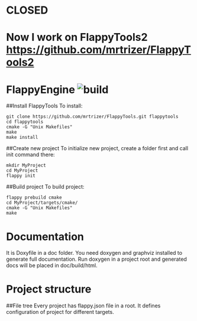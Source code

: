 # CLOSED

# Now I work on FlappyTools2 https://github.com/mrtrizer/FlappyTools2

# FlappyEngine ![build](https://travis-ci.org/mrtrizer/FlappyTools.svg?branch=master)
##Install FlappyTools
To install:

	git clone https://github.com/mrtrizer/FlappyTools.git flappytools
	cd flappytools
	cmake -G "Unix Makefiles"
	make
	make install

##Create new project
To initialize new project, create a folder first and call init command there:

	mkdir MyProject
	cd MyProject
	flappy init

##Build project
To build project:

	flappy prebuild cmake
	cd MyProject/targets/cmake/
	cmake -G "Unix Makefiles"
	make

# Documentation
It is Doxyfile in a doc folder. You need doxygen and graphviz installed to generate full documentation. Run doxygen in a project root and generated docs will be placed in doc/build/html.

# Project structure
##File tree
Every project has flappy.json file in a root. It defines configuration of project for different targets.
